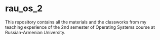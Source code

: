 # rau_os_2
This repository contains all the materials and the classworks from my teaching experience of the 2nd semester of Operating Systems course at Russian-Armenian University.
